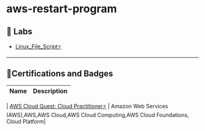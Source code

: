 # aws-restart-program


## 🔗 Labs
- [Linux_File_Script⚡](https://github.com/samKenpachi011/aws-restart-program/tree/main/Linux/Labs/Challenge-Bash%20Shell%20Scripting)

---

## 🥇Certifications and Badges


| Name | Description |
| ----------- | ----------- |

| [AWS Cloud Quest: Cloud Practitioner⚡](https://www.credly.com/badges/41f19f0c-a741-4360-8026-cf8b9cd7b08e/public_url) | Amazon Web Services (AWS),AWS,AWS Cloud,AWS Cloud Computing,AWS Cloud Foundations, Cloud Platform|
